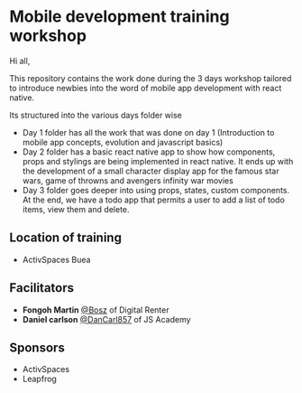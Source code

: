 # Mobile development training workshop

Hi all, 

This repository contains the work done during the 3 days workshop tailored to introduce newbies into the word of mobile app development with react native. 

Its structured into the various days folder wise
- Day 1 folder has all the work that was done on day 1 (Introduction to mobile app concepts, evolution and javascript basics)
- Day 2 folder has a basic react native app to show how components, props and stylings are being implemented in react native. It ends up with the development of a small character display app for the famous star wars, game of throwns and avengers infinity war movies
- Day 3 folder goes deeper into using props, states, custom components. At the end, we have a todo app that permits a user to add a list of todo items, view them and delete. 

## Location of training
- ActivSpaces Buea

## Facilitators
- **Fongoh Martin** [@Bosz](https://github.com/bosz) of Digital Renter
- **Daniel carlson** [@DanCarl857](https://github.com/DanCarl857) of JS Academy

## Sponsors
- ActivSpaces
- Leapfrog

